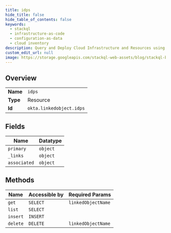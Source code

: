 ```yaml
---
title: idps
hide_title: false
hide_table_of_contents: false
keywords:
  - stackql
  - infrastructure-as-code
  - configuration-as-data
  - cloud inventory
description: Query and Deploy Cloud Infrastructure and Resources using SQL
custom_edit_url: null
image: https://storage.googleapis.com/stackql-web-assets/blog/stackql-blog-post-featured-image.png
---
```

  
    

## Overview
<table><tbody>
<tr><td><b>Name</b></td><td><code>idps</code></td></tr>
<tr><td><b>Type</b></td><td>Resource</td></tr>
<tr><td><b>Id</b></td><td><code>okta.linkedobject.idps</code></td></tr>
</tbody></table>

## Fields
| Name | Datatype |
| ---- | -------- |
| `primary` | `object` |
| `_links` | `object` |
| `associated` | `object` |
## Methods
| Name | Accessible by | Required Params |
| ---- | ------------- | --------------- |
| `get` | `SELECT` | `linkedObjectName` |
| `list` | `SELECT` |  |
| `insert` | `INSERT` |  |
| `delete` | `DELETE` | `linkedObjectName` |
